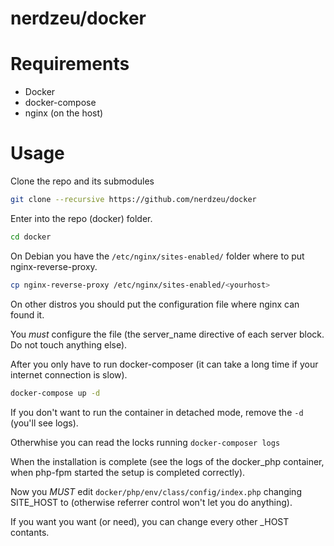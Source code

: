 nerdzeu/docker
==============

# Requirements

- Docker
- docker-compose
- nginx (on the host)

# Usage

 Clone the repo and its submodules

```sh
git clone --recursive https://github.com/nerdzeu/docker
```
Enter into the repo (docker) folder.

```sh
cd docker
```

On Debian you have the `/etc/nginx/sites-enabled/` folder where to put nginx-reverse-proxy.

```sh
cp nginx-reverse-proxy /etc/nginx/sites-enabled/<yourhost>
```

On other distros you should put the configuration file where nginx can found it.

You _must_ configure the file (the server_name directive of each server block. Do not touch anything else).

After you only have to run docker-composer (it can take a long time if your internet connection is slow).

```sh
docker-compose up -d
```

If you don't want to run the container in detached mode, remove the `-d` (you'll see logs).

Otherwhise you can read the locks running `docker-composer logs`

When the installation is complete (see the logs of the docker_php container, when php-fpm started the setup is completed correctly).

Now you _MUST_ edit `docker/php/env/class/config/index.php` changing SITE_HOST to <yourhost> (otherwise referrer control won't let you do anything).

If you want you want (or need), you can change every other _HOST contants.
